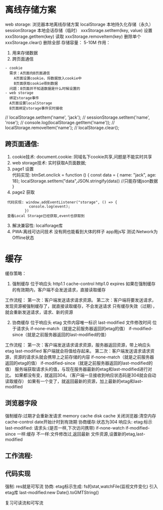 # 离线存储方案
web storage: 浏览器本地离线存储方案
  localStorage  本地持久化存储（永久）
  sessionStorage 本地会话存储（临时）
    xxxStorage.setItem(key, value) 设置
    xxxStorage.getItem(key) 读取
    xxxStorage.removeItem(key) 删除单个
    xxxStorage.clear() 删除全部
存储容量： 5-10M
作用：

  1. 用来存储数据
  2. 跨页面通信

    - cookie
      需求：A页面向B页面通信
        A页面设置cookie，将数据放入cookie中
        B页面获取cookie得到数据
      问题：B页面并不知道数据是什么时候设置的
    - web storage
      绑定storage事件
      A页面设置localStorage
      B页面绑定storage事件实时接收

// localStorage.setItem('name', 'jack');
// sessionStorage.setItem('name', 'rose');
// console.log(localStorage.getItem('name'));
// localStorage.removeItem('name');
// localStorage.clear();

## 跨页面通信:
1. cookie技术: document.cookie: 同域名下cookie共享,问题是不能实时共享
2. web storage技术: 实时获取A页面数据;
  1. page1 设置    
     代码实现: btnSet.onclick = function () {
      const data = { name: "jack", age: 18};
       localStorage.setItem("data",JSON.stringify(data)) //只能存储json数据
     }
   1. page2 获取

     代码实现: window.addEventListener("storage", () => {
               console.log(event);
             })
     查看Local Storage已经获取,event也获取到
3. 解决兼容性:
    localforage库
4. PWA:离线可访问技术
    没有网也能看到大体的样子
    app用js写
    测试:Network为Offline状态

# 缓存
缓存策略：
1. 强制缓存
位于响应头
http1.1 cache-control
http1.0 expires
    如果在强制缓存的有效期内，客户端不会发送请求，直接读取缓存

工作流程：
  第一次：客户端发送请求请求资源。
  第二次：客户端将要发送请求，发现资源被强制缓存了，就直接读取缓存，不会发送请求
          只有缓存失效（过期），就会重新发送请求，请求、新的资源

2. 协商缓存
位于响应头
    etag 文件内容唯一标识
    last-modified 文件修改时间
位于请求头
    if-none-match（就是之前服务器返回的etag的值）
    if-modified-since（就是之前服务器返回的last-modified的值）

工作流程：
  第一次：客户端发送请求请求资源，服务器返回资源，带上响应头
    etag
    last-modified
  客户端就会将值给存起来。
  第二次：客户端发送请求请求资源，资源的请求头就会携带上之前存储的内容
    if-none-match（就是之前服务器返回的etag的值）
    if-modified-since（就是之前服务器返回的last-modified的值）
  服务端获取请求头的值，与现在服务器最新的etag和last-modified进行对比。
  如果都没有变，就返回304。（客户端一旦接收到响应状态码是304就会自动读取缓存）
  如果有一个变了，就返回最新的资源，加上最新的etag和last-modified

## 浏览器字段
强制缓存:过期才会重新发请求
  memory cache
  disk cache
  关闭浏览器:清空内存
 cache-control
 date开始计时到有效期
协商缓存:状态为304
  响应头:
    etag:标示
    last-modified:
  请求头:(是否一样,下次访问携带)
    if-none-watch
    if-modified-since
  一样:缓存
  不一样:文件修改过,返回最新 文件资源,设置新的etag,last-modified
## 工作流程:
## 代码实现
  强制:
  res就是可写流
  协商:
    etag标示生成:
      fs的stat,watchFile(监视文件变化)
      引入etag库
    last-modified:new Date().toGMTString()



复习可读流和可写流

